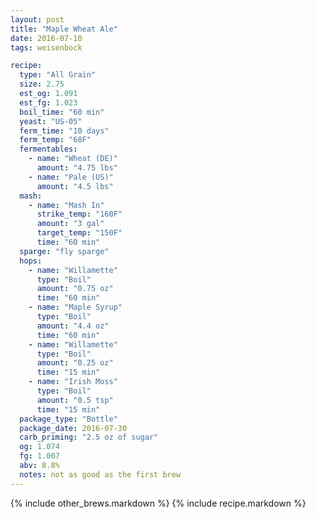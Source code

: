 ```yaml
---
layout: post
title: "Maple Wheat Ale"
date: 2016-07-10
tags: weisenbock

recipe:
  type: "All Grain"
  size: 2.75
  est_og: 1.091
  est_fg: 1.023
  boil_time: "60 min"
  yeast: "US-05"
  ferm_time: "10 days"
  ferm_temp: "68F"
  fermentables:
    - name: "Wheat (DE)"
      amount: "4.75 lbs"
    - name: "Pale (US)"
      amount: "4.5 lbs"
  mash:
    - name: "Mash In"
      strike_temp: "160F"
      amount: "3 gal"
      target_temp: "150F"
      time: "60 min"
  sparge: "fly sparge"
  hops:
    - name: "Willamette"
      type: "Boil"
      amount: "0.75 oz"
      time: "60 min"
    - name: "Maple Syrup"
      type: "Boil"
      amount: "4.4 oz"
      time: "60 min"
    - name: "Willamette"
      type: "Boil"
      amount: "0.25 oz"
      time: "15 min"
    - name: "Irish Moss"
      type: "Boil"
      amount: "0.5 tsp"
      time: "15 min"
  package_type: "Bottle"
  package_date: 2016-07-30
  carb_priming: "2.5 oz of sugar"
  og: 1.074
  fg: 1.007
  abv: 8.8%
  notes: not as good as the first brew
---
```

{% include other_brews.markdown %}
{% include recipe.markdown %}
